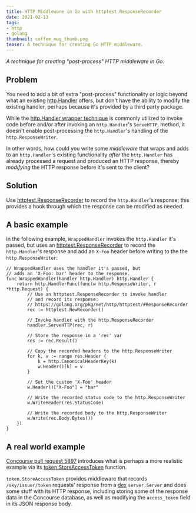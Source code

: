 ```yaml
---
title: HTTP Middleware in Go with httptest.ResponseRecorder
date: 2021-02-13
tags:
- http
- golang
thumbnail: coffee_mug_thumb.png
teaser: A technique for creating Go HTTP middleware.
---
```


_A technique for creating "post-process" HTTP middleware in Go._

## Problem

You need to add a bit of extra "post-process" functionality or logic beyond what an existing [http.Handler](https://golang.org/pkg/net/http/#Handler) offers, but don't have the ability to modify the existing handler, perhaps because it's provided by a third party package.

While the [http.Handler wrapper technique](https://medium.com/@matryer/the-http-handler-wrapper-technique-in-golang-updated-bc7fbcffa702) is commonly utilized to invoke code before and/or after invoking an `http.Handler`'s `ServeHTTP`, method, it doesn't enable post-processing the `http.Handler`'s handling of the `http.ResponseWriter`.

In other words, how could you write some _middleware_ that wraps and adds to an `http.Handler`'s existing functionality _after_ the `http.Handler` has already processed a request and produced an HTTP response, thereby _modifying_ the HTTP response before it's sent to the client?

## Solution

Use [httptest.ResponseRecorder](https://golang.org/pkg/net/http/httptest/#ResponseRecorder) to record the `http.Handler`'s response; this provides a hook through which the response can be modified as needed.

## A basic example

In the following example, `WrappedHandler` invokes the `http.Handler` it's passed, but uses an [httptest.ResponseRecorder](https://golang.org/pkg/net/http/httptest/#ResponseRecorder) to record the `http.Handler`'s response and add an `X-Foo` header before writing to the the `http.ResponseWriter`:

```golang
// WrappedHandler uses the handler it's passed, but
// adds an 'X-Foo: bar' header to the response.
func WrappedHandler(handler http.Handler) http.Handler {
    return http.HandlerFunc(func(w http.ResponseWriter, r *http.Request) {
        // Use an httptest.ResponseRecorder to invoke handler
        // and record its response:
        // https://golang.org/pkg/net/http/httptest/#ResponseRecorder
        rec := httptest.NewRecorder()

        // Invoke handler with the http.ResponseRecorder
        handler.ServeHTTP(rec, r)

        // Store the response in a 'res' var
        res := rec.Result()

        // Copy the recorded headers to the http.ResponseWriter
        for k, v := range res.Header {
            k = http.CanonicalHeaderKey(k)
            w.Header()[k] = v
        }

        // Set the custom 'X-Foo' header
        w.Header()["X-Foo"] = "bar"

        // Write the recorded status code to the http.ResponseWriter
        w.WriteHeader(res.StatusCode)

        // Write the recorded body to the http.ResponseWriter
        w.Write(rec.Body.Bytes())
    })
}
```

## A real world example

[Concourse pull request 5897](https://github.com/concourse/concourse/pull/5897/files) introduces what is perhaps a more realistic example via its [token.StoreAccessToken](https://github.com/concourse/concourse/pull/5897/files#diff-47f1a1fcbe74de4be3af39c657cec8111bcc235be0ca43b1c076f3a460585136R38) function.

`token.StoreAccessToken` provides middleware that records `/sky/issuer/token` requests' response from a [dex](https://github.com/concourse/dex/) `server.Server` and does some stuff with its HTTP response, including storing some of the response data in the Concourse database, as well as modifying the `access_token` field in its JSON response body.
